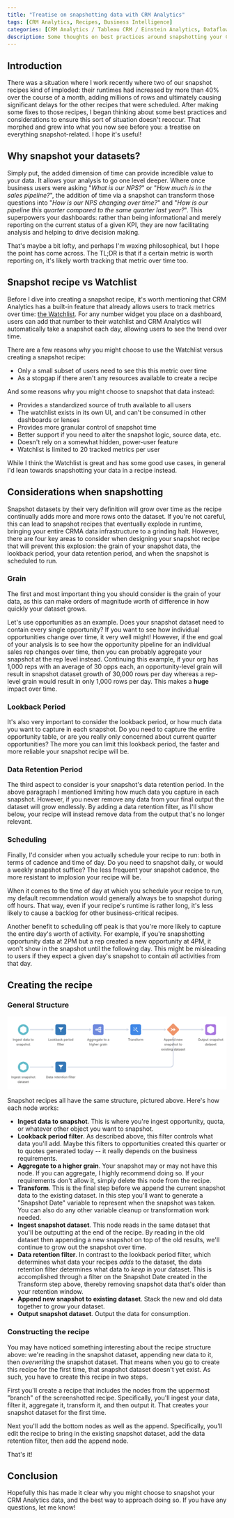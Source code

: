 ```yaml
---
title: "Treatise on snapshotting data with CRM Analytics"
tags: [CRM Analytics, Recipes, Business Intelligence]
categories: [CRM Analytics / Tableau CRM / Einstein Analytics, Dataflows & Recipes]
description: Some thoughts on best practices around snapshotting your CRM Analytics data
---
```


## Introduction

There was a situation where I work recently where two of our snapshot recipes kind of imploded: their runtimes had increased by more than 40% over the course of a month, adding millions of rows and ultimately causing significant delays for the other recipes that were scheduled.  After making some fixes to those recipes, I began thinking about some best practices and considerations to ensure this sort of situation doesn't reoccur.  That morphed and grew into what you now see before you: a treatise on everything snapshot-related.  I hope it's useful!


## Why snapshot your datasets?

Simply put, the added dimension of time can provide incredible value to your data.  It allows your analysis to go one level deeper.  Where once business users were asking "*What is our NPS?*" or "*How much is in the sales pipeline?*", the addition of time via a snapshot can transform those questions into "*How is our NPS changing over time?*" and "*How is our pipeline this quarter compared to the same quarter last year?*".  This superpowers your dashboards: rather than being informational and merely reporting on the current status of a given KPI, they are now facilitating analysis and helping to drive decision making.

That's maybe a bit lofty, and perhaps I'm waxing philosophical, but I hope the point has come across.  The TL;DR is that if a certain metric is worth reporting on, it's likely worth tracking that metric over time too.

## Snapshot recipe vs Watchlist

Before I dive into creating a snapshot recipe, it's worth mentioning that CRM Analytics has a built-in feature that already allows users to track metrics over time: [the Watchlist](https://help.salesforce.com/s/articleView?id=sf.bi_home_watchlist.htm&type=5).  For any number widget you place on a dashboard, users can add that number to their watchlist and CRM Analytics will automatically take a snapshot each day, allowing users to see the trend over time.

There are a few reasons why you might choose to use the Watchlist versus creating a snapshot recipe:
- Only a small subset of users need to see this this metric over time
- As a stopgap if there aren't any resources available to create a recipe

And some reasons why you might choose to snapshot that data instead:
- Provides a standardized source of truth available to all users
- The watchlist exists in its own UI, and can't be consumed in other dashboards or lenses
- Provides more granular control of snapshot time
- Better support if you need to alter the snapshot logic, source data, etc.
- Doesn't rely on a somewhat hidden, power-user feature
- Watchlist is limited to 20 tracked metrics per user

While I think the Watchlist is great and has some good use cases, in general I'd lean towards snapshotting your data in a recipe instead.

## Considerations when snapshotting

Snapshot datasets by their very definition will grow over time as the recipe continually adds more and more rows onto the dataset.  If you're not careful, this can lead to snapshot recipes that eventually explode in runtime, bringing your entire CRMA data infrastructure to a grinding halt.  However, there are four key areas to consider when designing your snapshot recipe that will prevent this explosion: the grain of your snapshot data, the lookback period, your data retention period, and when the snapshot is scheduled to run.

### Grain

The first and most important thing you should consider is the grain of your data, as this can make orders of magnitude worth of difference in how quickly your dataset grows.

Let's use opportunities as an example.  Does your snapshot dataset need to contain every single opportunity?  If you want to see how individual opportunities change over time, it very well might!  However, if the end goal of your analysis is to see how the opportunity pipeline for an individual sales rep changes over time, then you can probably aggregate your snapshot at the rep level instead.  Continuing this example, if your org has 1,000 reps with an average of 30 opps each, an opportunity-level grain will result in snapshot dataset growth of 30,000 rows per day whereas a rep-level grain would result in only 1,000 rows per day.  This makes a **huge** impact over time.

### Lookback Period

It's also very important to consider the lookback period, or how much data you want to capture in each snapshot.  Do you need to capture the entire opportunity table, or are you really only concerned about current quarter opportunities?  The more you can limit this lookback period, the faster and more reliable your snapshot recipe will be.


### Data Retention Period

The third aspect to consider is your snapshot's data retention period.  In the above paragraph I mentioned limiting how much data you capture in each snapshot.  However, if you never remove any data from your final output the dataset will grow endlessly.  By adding a data retention filter, as I'll show below, your recipe will instead remove data from the output that's no longer relevant.

### Scheduling

Finally, I'd consider when you actually schedule your recipe to run: both in terms of cadence and time of day.  Do you need to snapshot daily, or would a weekly snapshot suffice?  The less frequent your snapshot cadence, the more resistant to implosion your recipe will be.

When it comes to the time of day at which you schedule your recipe to run, my default recommendation would generally always be to snapshot during off hours.  That way, even if your recipe's runtime is rather long, it's less likely to cause a backlog for other business-critical recipes.

Another benefit to scheduling off peak is that you're more likely to capture the entire day's worth of activity.  For example, if you're snapshotting opportunity data at 2PM but a rep created a new opportunity at 4PM, it won't show in the snapshot until the following day.  This might be misleading to users if they expect a given day's snapshot to contain *all* activities from that day.

## Creating the recipe

### General Structure

![the structure of a snapshot recipe](/assets/snapshot_dataset.png)

Snapshot recipes all have the same structure, pictured above.  Here's how each node works:
- **Ingest data to snapshot**.  This is where you're ingest opportunity, quota, or whatever other object you want to snapshot.
- **Lookback period filter**.  As described above, this filter controls what data you'll add.  Maybe this filters to opportunities created this quarter or to quotes generated today -- it really depends on the business requirements.
- **Aggregate to a higher grain**.  Your snapshot may or may not have this node.  If you can aggregate, I highly recommend doing so.  If your requirements don't allow it, simply delete this node from the recipe.
- **Transform**.  This is the final step before we append the current snapshot data to the existing dataset.  In this step you'll want to generate a "Snapshot Date" variable to represent when the snapshot was taken.  You can also do any other variable cleanup or transformation work needed.
- **Ingest snapshot dataset**.  This node reads in the same dataset that you'll be outputting at the end of the recipe.  By reading in the old dataset then appending a new snapshot on top of the old results, we'll continue to grow out the snapshot over time.
- **Data retention filter**.  In contrast to the lookback period filter, which determines what data your recipes _adds_ to the dataset, the data retention filter determines what data to _keep_ in your dataset.  This is accomplished through a filter on the Snapshot Date created in the Transform step above, thereby removing snapshot data that's older than your retention window.
- **Append new snapshot to existing dataset**.  Stack the new and old data together to grow your dataset.
- **Output snapshot dataset**.  Output the data for consumption.

### Constructing the recipe

You may have noticed something interesting about the recipe structure above: we're reading in the snapshot dataset, appending new data to it, then _overwriting_ the snapshot dataset.  That means when you go to create this recipe for the first time, that snapshot dataset doesn't yet exist.  As such, you have to create this recipe in two steps.

First you'll create a recipe that includes the nodes from the uppermost "branch" of the screenshotted recipe.  Specifically, you'll ingest your data, filter it, aggregate it, transform it, and then output it.  That creates your snapshot dataset for the first time.

Next you'll add the bottom nodes as well as the append.  Specifically, you'll edit the recipe to bring in the existing snapshot dataset, add the data retention filter, then add the append node.

That's it!

## Conclusion

Hopefully this has made it clear why you might choose to snapshot your CRM Analytics data, and the best way to approach doing so.  If you have any questions, let me know!
